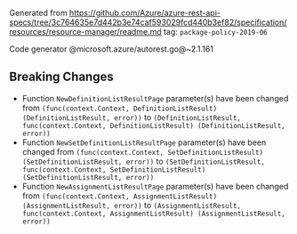 Generated from https://github.com/Azure/azure-rest-api-specs/tree/3c764635e7d442b3e74caf593029fcd440b3ef82/specification/resources/resource-manager/readme.md tag: `package-policy-2019-06`

Code generator @microsoft.azure/autorest.go@~2.1.161

## Breaking Changes

- Function `NewDefinitionListResultPage` parameter(s) have been changed from `(func(context.Context, DefinitionListResult) (DefinitionListResult, error))` to `(DefinitionListResult, func(context.Context, DefinitionListResult) (DefinitionListResult, error))`
- Function `NewSetDefinitionListResultPage` parameter(s) have been changed from `(func(context.Context, SetDefinitionListResult) (SetDefinitionListResult, error))` to `(SetDefinitionListResult, func(context.Context, SetDefinitionListResult) (SetDefinitionListResult, error))`
- Function `NewAssignmentListResultPage` parameter(s) have been changed from `(func(context.Context, AssignmentListResult) (AssignmentListResult, error))` to `(AssignmentListResult, func(context.Context, AssignmentListResult) (AssignmentListResult, error))`
